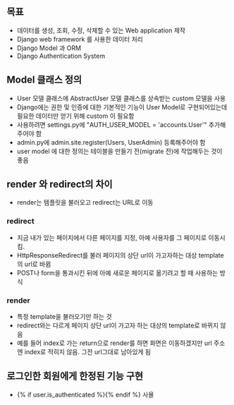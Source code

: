 
## 목표

- 데이터를 생성, 조회, 수정, 삭제할 수 있는 Web application 제작
- Django web framework 를 사용한 데이터 처리
- Django Model 과 ORM 
- Django Authentication System


## Model 클래스 정의

- User 모델 클래스에 AbstractUser 모델 클래스를 상속받는 custom 모델을 사용
- Django에는 권한 및 인증에 대한 기본적인 기능이 User Model로 구현되어있는데 필요한 데이터만 얻기 위해 custom 이 필요함
- 사용하려면 settings.py에 "AUTH_USER_MODEL = 'accounts.User'" 추가해주어야 함
- admin.py에 admin.site.register(Users, UserAdmin) 등록해주어야 함
- user model 에 대한 정의는 테이블을 만들기 전(migrate 전)에 작업해두는 것이 좋음
  
## render 와 redirect의 차이

- render는 템플릿을 불러오고 redirect는 URL로 이동
  
### redirect
  - 지금 내가 있는 페이지에서 다른 페이지를 지정, 아예 사용자를 그 페이지로 이동시킴. 
  - HttpResponseRedirect를 불러 페이지의 상단 url이 가고자하는 대상 template의 url로 바뀜
  - POST나 form을 통과시킨 뒤에 아예 새로운 페이지로 옮기려고 할 때 사용하는 방식

### render
  - 특정 template을 불러오기만 하는 것
  - redirect와는 다르게 페이지 상단 url이 가고자 하는 대상의 template로 바뀌지 않음
  - 예를 들어 index로 가는 return으로 render를 하면 화면은 이동하겠지만 url 주소엔 index로 적히지 않음. 그전 url그대로 남아있게 됨


## 로그인한 회원에게 한정된 기능 구현

- {% if user.is_authenticated %}{% endif %} 사욜
